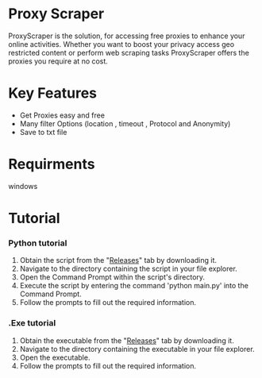 
# Proxy Scraper

ProxyScraper is the solution, for accessing free proxies to enhance your online activities. Whether you want to boost your privacy access geo restricted content or perform web scraping tasks ProxyScraper offers the proxies you require at no cost.

# Key Features
- Get Proxies easy and free
- Many filter Options (location , timeout , Protocol and Anonymity)
- Save to txt file


# Requirments
windows

# Tutorial
### Python tutorial
1. Obtain the script from the "[Releases](https://github.com/IDname-git/proxy-scraper/releases)" tab by downloading it.
2. Navigate to the directory containing the script in your file explorer.
3. Open the Command Prompt within the script's directory.
4. Execute the script by entering the command 'python main.py' into the Command Prompt.
5. Follow the prompts to fill out the required information.

### .Exe tutorial
1. Obtain the executable from the "[Releases](https://github.com/IDname-git/proxy-scraper/releases)" tab by downloading it.
2. Navigate to the directory containing the executable in your file explorer.
3. Open the executable.
4. Follow the prompts to fill out the required information.

